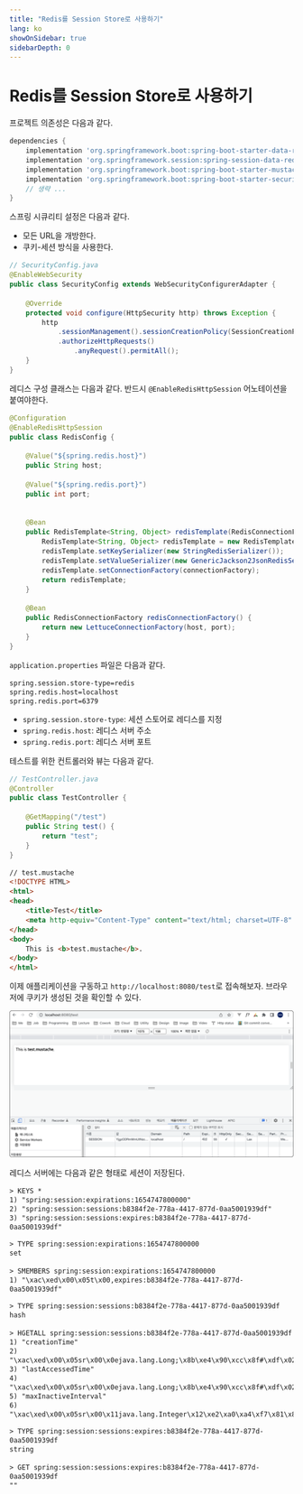 ```yaml
---
title: "Redis를 Session Store로 사용하기"
lang: ko
showOnSidebar: true
sidebarDepth: 0
---
```


# Redis를 Session Store로 사용하기
프로젝트 의존성은 다음과 같다.
``` groovy {2,3}
dependencies {  
	implementation 'org.springframework.boot:spring-boot-starter-data-redis'
	implementation 'org.springframework.session:spring-session-data-redis'
	implementation 'org.springframework.boot:spring-boot-starter-mustache'
	implementation 'org.springframework.boot:spring-boot-starter-security'
    // 생략 ...
}
```

스프링 시큐리티 설정은 다음과 같다.
- 모든 URL을 개방한다.
- 쿠키-세션 방식을 사용한다.
``` java
// SecurityConfig.java
@EnableWebSecurity
public class SecurityConfig extends WebSecurityConfigurerAdapter {

    @Override
    protected void configure(HttpSecurity http) throws Exception {
        http
            .sessionManagement().sessionCreationPolicy(SessionCreationPolicy.ALWAYS).and()
            .authorizeHttpRequests()
                .anyRequest().permitAll();
    }
}
```

레디스 구성 클래스는 다음과 같다. 반드시 `@EnableRedisHttpSession` 어노테이션을 붙여야한다.
``` java {2}
@Configuration
@EnableRedisHttpSession
public class RedisConfig {

    @Value("${spring.redis.host}")
    public String host;

    @Value("${spring.redis.port}")
    public int port;


    @Bean
    public RedisTemplate<String, Object> redisTemplate(RedisConnectionFactory connectionFactory) {
        RedisTemplate<String, Object> redisTemplate = new RedisTemplate<>();
        redisTemplate.setKeySerializer(new StringRedisSerializer());
        redisTemplate.setValueSerializer(new GenericJackson2JsonRedisSerializer());
        redisTemplate.setConnectionFactory(connectionFactory);
        return redisTemplate;
    }

    @Bean
    public RedisConnectionFactory redisConnectionFactory() {
        return new LettuceConnectionFactory(host, port);
    }
}
```
`application.properties` 파일은 다음과 같다. 
``` properties
spring.session.store-type=redis
spring.redis.host=localhost
spring.redis.port=6379
```
- `spring.session.store-type`: 세션 스토어로 레디스를 지정
- `spring.redis.host`: 레디스 서버 주소
- `spring.redis.port`: 레디스 서버 포트

테스트를 위한 컨트롤러와 뷰는 다음과 같다.
``` java
// TestController.java
@Controller
public class TestController {

    @GetMapping("/test")
    public String test() {
        return "test";
    }
}
```
``` html
// test.mustache
<!DOCTYPE HTML>
<html>
<head>
    <title>Test</title>
    <meta http-equiv="Content-Type" content="text/html; charset=UTF-8" />
</head>
<body>
    This is <b>test.mustache</b>.
</body>
</html>
```
이제 애플리케이션을 구동하고 `http://localhost:8080/test`로 접속해보자. 브라우저에 쿠키가 생성된 것을 확인할 수 있다.

![](./211002_redis_session_store/1.png)

레디스 서버에는 다음과 같은 형태로 세션이 저장된다.
```
> KEYS *
1) "spring:session:expirations:1654747800000"
2) "spring:session:sessions:b8384f2e-778a-4417-877d-0aa5001939df"
3) "spring:session:sessions:expires:b8384f2e-778a-4417-877d-0aa5001939df"
```
```
> TYPE spring:session:expirations:1654747800000
set

> SMEMBERS spring:session:expirations:1654747800000
1) "\xac\xed\x00\x05t\x00,expires:b8384f2e-778a-4417-877d-0aa5001939df"
```

```
> TYPE spring:session:sessions:b8384f2e-778a-4417-877d-0aa5001939df
hash

> HGETALL spring:session:sessions:b8384f2e-778a-4417-877d-0aa5001939df
1) "creationTime"
2) "\xac\xed\x00\x05sr\x00\x0ejava.lang.Long;\x8b\xe4\x90\xcc\x8f#\xdf\x02\x00\x01J\x00\x05valuexr\x00\x10java.lang.Number\x86\xac\x95\x1d\x0b\x94\xe0\x8b\x02\x00\x00xp\x00\x00\x01\x81F\x8b\xc0P"
3) "lastAccessedTime"
4) "\xac\xed\x00\x05sr\x00\x0ejava.lang.Long;\x8b\xe4\x90\xcc\x8f#\xdf\x02\x00\x01J\x00\x05valuexr\x00\x10java.lang.Number\x86\xac\x95\x1d\x0b\x94\xe0\x8b\x02\x00\x00xp\x00\x00\x01\x81F\x8b\xc0P"
5) "maxInactiveInterval"
6) "\xac\xed\x00\x05sr\x00\x11java.lang.Integer\x12\xe2\xa0\xa4\xf7\x81\x878\x02\x00\x01I\x00\x05valuexr\x00\x10java.lang.Number\x86\xac\x95\x1d\x0b\x94\xe0\x8b\x02\x00\x00xp\x00\x00\a\b"
```
```
> TYPE spring:session:sessions:expires:b8384f2e-778a-4417-877d-0aa5001939df
string

> GET spring:session:sessions:expires:b8384f2e-778a-4417-877d-0aa5001939df
""
```

